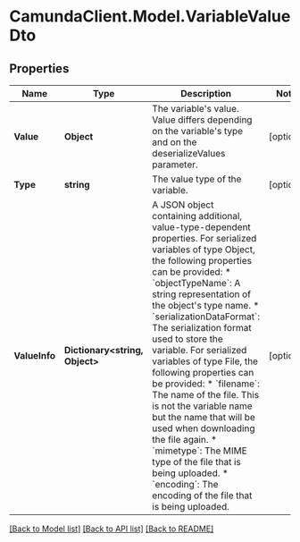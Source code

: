 # CamundaClient.Model.VariableValueDto
## Properties

Name | Type | Description | Notes
------------ | ------------- | ------------- | -------------
**Value** | **Object** | The variable&#39;s value. Value differs depending on the variable&#39;s type and on the deserializeValues parameter. | [optional] 
**Type** | **string** | The value type of the variable. | [optional] 
**ValueInfo** | **Dictionary&lt;string, Object&gt;** | A JSON object containing additional, value-type-dependent properties. For serialized variables of type Object, the following properties can be provided:  * &#x60;objectTypeName&#x60;: A string representation of the object&#39;s type name. * &#x60;serializationDataFormat&#x60;: The serialization format used to store the variable.  For serialized variables of type File, the following properties can be provided:  * &#x60;filename&#x60;: The name of the file. This is not the variable name but the name that will be used when downloading the file again. * &#x60;mimetype&#x60;: The MIME type of the file that is being uploaded. * &#x60;encoding&#x60;: The encoding of the file that is being uploaded. | [optional] 

[[Back to Model list]](../README.md#documentation-for-models) [[Back to API list]](../README.md#documentation-for-api-endpoints) [[Back to README]](../README.md)

